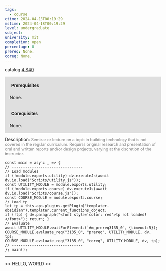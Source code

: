 ```yaml
---
tags:
  - course
ctime: 2024-04-18T00:19:29
mstime: 2024-04-18T00:19:29
level: undergraduate
subject: 
university: mit
completion: open
percentage: 0
prereq: None.
coreq: None.
---
```


catalog [4.S40](http://student.mit.edu/catalog/m4d.html#4.S40)

<span style="display: block; padding: 15px; background-color: rgb(100, 100, 100, 0.2);"><font id="m_prereq3135_0" style="display: block; font-family: Arial, sans-serif; font-weight: bold; padding: 5px">Prerequisites</font><br><span id="prereq3135_0">None.</span></span>
<span style="display: block; padding: 15px; background-color: rgb(100, 100, 100, 0.2);"><font id="m_coreq3135_0" style="display: block; font-family: Arial, sans-serif; font-weight: bold; padding: 5px">Corequisites</font><br><span id="coreq3135_0">None.</span></span>

<font style="">Description:</font>
<font style="color: grey; font-size: 0.8rem;">Seminar or lecture on a topic in building technology that is not covered in the regular curriculum. Requires original research and presentation of oral and written reports and/or design projects, varying at the discretion of the instructor.</font>

```dataviewjs
const main = async _ => {
// --------------------------------
// Load modules
if (!module.exports.utility) dv.executeJs(await dv.io.load("Scripts/utility.js"));
const UTILITY_MODULE = module.exports.utility;
if (!module.exports.course) dv.executeJs(await dv.io.load("Scripts/course.js"));
const COURSE_MODULE = module.exports.course;
// Load tp
let tp = this.app.plugins.getPlugin("templater-obsidian").templater.current_functions_object;
if (!tp) { dv.paragraph("<font style='color: red'>tp not loaded!</font>"); return; }
// Evaluate
await UTILITY_MODULE.waitForElements(`#m_prereq3135_0`, {timeout:5});
COURSE_MODULE.evaluate_req("3135_0", "prereq", UTILITY_MODULE, dv, tp);
COURSE_MODULE.evaluate_req("3135_0", "coreq", UTILITY_MODULE, dv, tp);
// --------------------------------
}; main();
```

---

<< HELLO, WORLD >>
